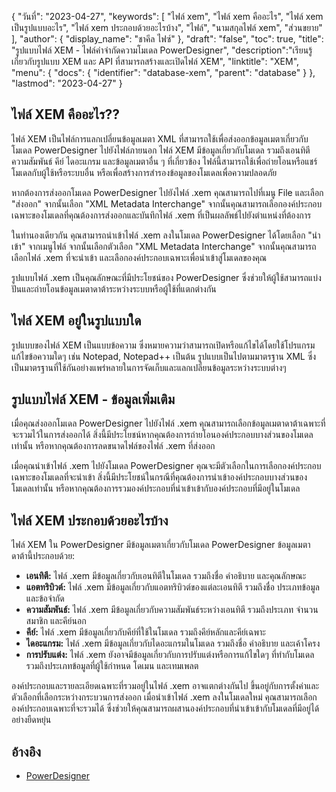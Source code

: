 {
"วันที่": "2023-04-27",
  "keywords": [
"ไฟล์ xem",
"ไฟล์ xem คืออะไร",
"ไฟล์ xem เป็นรูปแบบอะไร",
"ไฟล์ xem ประกอบด้วยอะไรบ้าง",
"ไฟล์",
"นามสกุลไฟล์ xem",
"ส่วนขยาย"
],
  "author": {
"display_name": "ชาคีล ไฟซ์"
},
"draft": "false",
"toc": true,
"title": "รูปแบบไฟล์ XEM - ไฟล์คำจำกัดความโมเดล PowerDesigner",
  "description":"เรียนรู้เกี่ยวกับรูปแบบ XEM และ API ที่สามารถสร้างและเปิดไฟล์ XEM",
  "linktitle": "XEM",
  "menu": {
    "docs": {
      "identifier": "database-xem",
      "parent": "database"
}
},
"lastmod": "2023-04-27"
}

## ไฟล์ XEM คืออะไร??

ไฟล์ XEM เป็นไฟล์การแลกเปลี่ยนข้อมูลเมตา XML ที่สามารถใช้เพื่อส่งออกข้อมูลเมตาเกี่ยวกับโมเดล PowerDesigner ไปยังไฟล์ภายนอก ไฟล์ XEM มีข้อมูลเกี่ยวกับโมเดล รวมถึงเอนทิตี ความสัมพันธ์ คีย์ ไดอะแกรม และข้อมูลเมตาอื่น ๆ ที่เกี่ยวข้อง ไฟล์นี้สามารถใช้เพื่อถ่ายโอนหรือแชร์โมเดลกับผู้ใช้หรือระบบอื่น หรือเพื่อสร้างการสำรองข้อมูลของโมเดลเพื่อความปลอดภัย

หากต้องการส่งออกโมเดล PowerDesigner ไปยังไฟล์ .xem คุณสามารถไปที่เมนู File และเลือก "ส่งออก" จากนั้นเลือก "XML Metadata Interchange" จากนั้นคุณสามารถเลือกองค์ประกอบเฉพาะของโมเดลที่คุณต้องการส่งออกและบันทึกไฟล์ .xem ที่เป็นผลลัพธ์ไปยังตำแหน่งที่ต้องการ

ในทำนองเดียวกัน คุณสามารถนำเข้าไฟล์ .xem ลงในโมเดล PowerDesigner ได้โดยเลือก "นำเข้า" จากเมนูไฟล์ จากนั้นเลือกตัวเลือก "XML Metadata Interchange" จากนั้นคุณสามารถเลือกไฟล์ .xem ที่จะนำเข้า และเลือกองค์ประกอบเฉพาะเพื่อนำเข้าสู่โมเดลของคุณ

รูปแบบไฟล์ .xem เป็นคุณลักษณะที่มีประโยชน์ของ PowerDesigner ซึ่งช่วยให้ผู้ใช้สามารถแบ่งปันและถ่ายโอนข้อมูลเมตาดาต้าระหว่างระบบหรือผู้ใช้ที่แตกต่างกัน

## ไฟล์ XEM อยู่ในรูปแบบใด

รูปแบบของไฟล์ XEM เป็นแบบข้อความ ซึ่งหมายความว่าสามารถเปิดหรือแก้ไขได้โดยใช้โปรแกรมแก้ไขข้อความใดๆ เช่น Notepad, Notepad++ เป็นต้น รูปแบบเป็นไปตามมาตรฐาน XML ซึ่งเป็นมาตรฐานที่ใช้กันอย่างแพร่หลายในการจัดเก็บและแลกเปลี่ยนข้อมูลระหว่างระบบต่างๆ

## รูปแบบไฟล์ XEM - ข้อมูลเพิ่มเติม

เมื่อคุณส่งออกโมเดล PowerDesigner ไปยังไฟล์ .xem คุณสามารถเลือกข้อมูลเมตาดาต้าเฉพาะที่จะรวมไว้ในการส่งออกได้ สิ่งนี้มีประโยชน์หากคุณต้องการถ่ายโอนองค์ประกอบบางส่วนของโมเดลเท่านั้น หรือหากคุณต้องการลดขนาดไฟล์ของไฟล์ .xem ที่ส่งออก

เมื่อคุณนำเข้าไฟล์ .xem ไปยังโมเดล PowerDesigner คุณจะมีตัวเลือกในการเลือกองค์ประกอบเฉพาะของโมเดลที่จะนำเข้า สิ่งนี้มีประโยชน์ในกรณีที่คุณต้องการนำเข้าองค์ประกอบบางส่วนของโมเดลเท่านั้น หรือหากคุณต้องการรวมองค์ประกอบที่นำเข้าเข้ากับองค์ประกอบที่มีอยู่ในโมเดล

## ไฟล์ XEM ประกอบด้วยอะไรบ้าง

ไฟล์ XEM ใน PowerDesigner มีข้อมูลเมตาเกี่ยวกับโมเดล PowerDesigner ข้อมูลเมตาดาต้านี้ประกอบด้วย:

- **เอนทิตี:** ไฟล์ .xem มีข้อมูลเกี่ยวกับเอนทิตีในโมเดล รวมถึงชื่อ คำอธิบาย และคุณลักษณะ
- **แอตทริบิวต์:** ไฟล์ .xem มีข้อมูลเกี่ยวกับแอตทริบิวต์ของแต่ละเอนทิตี รวมถึงชื่อ ประเภทข้อมูล และข้อจำกัด
- **ความสัมพันธ์:** ไฟล์ .xem มีข้อมูลเกี่ยวกับความสัมพันธ์ระหว่างเอนทิตี รวมถึงประเภท จำนวนสมาชิก และคีย์นอก
- **คีย์:** ไฟล์ .xem มีข้อมูลเกี่ยวกับคีย์ที่ใช้ในโมเดล รวมถึงคีย์หลักและคีย์เฉพาะ
- **ไดอะแกรม:** ไฟล์ .xem มีข้อมูลเกี่ยวกับไดอะแกรมในโมเดล รวมถึงชื่อ คำอธิบาย และเค้าโครง
- **การปรับแต่ง:** ไฟล์ .xem ยังอาจมีข้อมูลเกี่ยวกับการปรับแต่งหรือการแก้ไขใดๆ ที่ทำกับโมเดล รวมถึงประเภทข้อมูลที่ผู้ใช้กำหนด โดเมน และเทมเพลต

องค์ประกอบและรายละเอียดเฉพาะที่รวมอยู่ในไฟล์ .xem อาจแตกต่างกันไป ขึ้นอยู่กับการตั้งค่าและตัวเลือกที่เลือกระหว่างกระบวนการส่งออก เมื่อนำเข้าไฟล์ .xem ลงในโมเดลใหม่ คุณสามารถเลือกองค์ประกอบเฉพาะที่จะรวมได้ ซึ่งช่วยให้คุณสามารถผสานองค์ประกอบที่นำเข้าเข้ากับโมเดลที่มีอยู่ได้อย่างยืดหยุ่น

## อ้างอิง
* [PowerDesigner](https://en.wikipedia.org/wiki/PowerDesigner)


